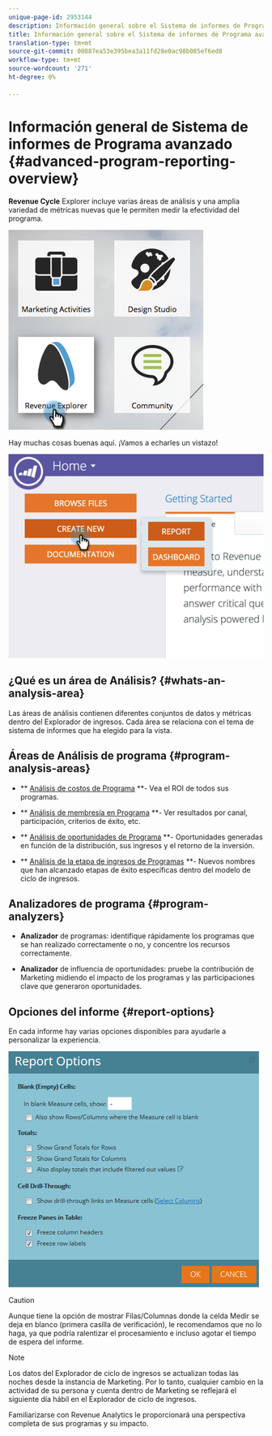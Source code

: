 ```yaml
---
unique-page-id: 2953144
description: Información general sobre el Sistema de informes de Programa avanzado - Documentos de marketing - Documentación del producto
title: Información general sobre el Sistema de informes de Programa avanzado
translation-type: tm+mt
source-git-commit: 00887ea53e395bea3a11fd28e0ac98b085ef6ed8
workflow-type: tm+mt
source-wordcount: '271'
ht-degree: 0%

---
```



# Información general de Sistema de informes de Programa avanzado {#advanced-program-reporting-overview}

**Revenue Cycle** Explorer incluye varias áreas de análisis y una amplia variedad de métricas nuevas que le permiten medir la efectividad del programa.

![](assets/rev.png)

Hay muchas cosas buenas aquí. ¡Vamos a echarles un vistazo!

![](assets/image2015-4-30-10-3a15-3a17.png)

## ¿Qué es un área de Análisis? {#whats-an-analysis-area}

Las áreas de análisis contienen diferentes conjuntos de datos y métricas dentro del Explorador de ingresos. Cada área se relaciona con el tema de sistema de informes que ha elegido para la vista.

## Áreas de Análisis de programa {#program-analysis-areas}

* ** [Análisis de costos de Programa](understanding-the-program-cost-analysis-area.md) **- Vea el ROI de todos sus programas.

* ** [Análisis de membresía en Programa](understanding-the-program-membership-analysis-area.md) **- Ver resultados por canal, participación, criterios de éxito, etc.

* ** [Análisis de oportunidades de Programa](understanding-the-program-opportunity-analysis-area.md) **- Oportunidades generadas en función de la distribución, sus ingresos y el retorno de la inversión.

* ** [Análisis de la etapa de ingresos de Programas](understanding-the-program-revenue-stage-analysis-area.md) **- Nuevos nombres que han alcanzado etapas de éxito específicas dentro del modelo de ciclo de ingresos.

## Analizadores de programa {#program-analyzers}

* **Analizador**  de programas: identifique rápidamente los programas que se han realizado correctamente o no, y concentre los recursos correctamente.

* **Analizador**  de influencia de oportunidades: pruebe la contribución de Marketing midiendo el impacto de los programas y las participaciones clave que generaron oportunidades.

## Opciones del informe {#report-options}

En cada informe hay varias opciones disponibles para ayudarle a personalizar la experiencia.

![](assets/report-options.png)

>[!CAUTION]
>
>Aunque tiene la opción de mostrar Filas/Columnas donde la celda Medir se deja en blanco (primera casilla de verificación), le recomendamos que no lo haga, ya que podría ralentizar el procesamiento e incluso agotar el tiempo de espera del informe.

>[!NOTE]
>
>Los datos del Explorador de ciclo de ingresos se actualizan todas las noches desde la instancia de Marketing. Por lo tanto, cualquier cambio en la actividad de su persona y cuenta dentro de Marketing se reflejará el siguiente día hábil en el Explorador de ciclo de ingresos.

Familiarizarse con Revenue Analytics le proporcionará una perspectiva completa de sus programas y su impacto.